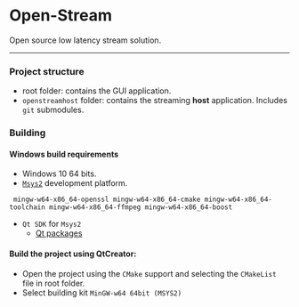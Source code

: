 # Open-Stream 

Open source low latency stream solution. 

-----
### Project structure

- root folder: contains the GUI application. 
- `openstreamhost` folder: contains the streaming **host** application. Includes `git` submodules. 

### Building

#### Windows build requirements
- Windows 10 64 bits.
- [`Msys2`](https://www.msys2.org/) development platform. 
``` 
 mingw-w64-x86_64-openssl mingw-w64-x86_64-cmake mingw-w64-x86_64-toolchain mingw-w64-x86_64-ffmpeg mingw-w64-x86_64-boost
``` 
- `Qt SDK` for `Msys2`
  - [Qt packages](https://wiki.qt.io/MSYS2#Obtain_Pre-Built_Qt_.26_QtCreator_binary_files_and_Use_instantly_without_Building.2FCompiling)
    
#### Build the project using QtCreator: 
- Open the project using the `CMake` support and selecting the `CMakeList` file in root folder.
- Select building kit `MinGW-w64 64bit (MSYS2)`
